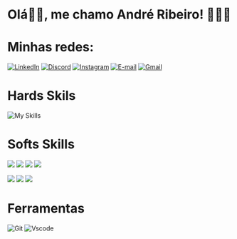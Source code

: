 # Olá👋🏼, me chamo André Ribeiro! 🧑🏽‍💻


# Minhas redes:
[![LinkedIn](https://img.shields.io/badge/LinkedIn-0077B5?style=for-the-badge&logo=linkedin&logoColor=white)](https://www.linkedin.com/in/andreriibeiroo/)  [![Discord](https://img.shields.io/badge/Discord-7289DA?style=for-the-badge&logo=discord&logoColor=white)](https://discord.com/channels/@decolino5737/) 
[![Instagram](https://img.shields.io/badge/-Instagram-%23E4405F?style=for-the-badge&logo=instagram&logoColor=white)](https://www.instagram.com/andreriibeiroo/) [![E-mail](https://img.shields.io/badge/-Email-000?style=for-the-badge&logo=microsoft-outlook&logoColor=007BFF)](mailto:andreriibeiroo@hotmail.com)
[![Gmail](https://img.shields.io/badge/Gmail-333333?style=for-the-badge&logo=gmail&logoColor=red)](mailto:dekoribeiro2013@gmail.com)

# Hards Skils

![My Skills](https://skillicons.dev/icons?i=java,html,css&theme=light)


# Softs Skills
![](https://img.shields.io/badge/-COMUNICAÇÃO-0?style=for-the-badge&logo=microsoft-&logoColor=007BFF) 
![](https://img.shields.io/badge/-ORGANIZAÇÃO-046?style=for-the-badge&logo=microsoft-&logoColor=007BFF) 
![](https://img.shields.io/badge/-PLANEJAMENTO-023?style=for-the-badge&logo=microsoft-&logoColor=007BFF)
![](https://img.shields.io/badge/-PERSISTÊNCIA-475?style=for-the-badge&logo=microsoft-&logoColor=007BFF)

![](https://img.shields.io/badge/-EMPATIA-643?style=for-the-badge&logo=microsoft-&logoColor=007BFF) ![](https://img.shields.io/badge/-PROFISSIONALISMO-645?style=for-the-badge&logo=microsoft-&logoColor=007BFF) ![](https://img.shields.io/badge/-INTEGRIDADE-666?style=for-the-badge&logo=microsoft-&logoColor=007BFF)

# Ferramentas

![Git](https://img.shields.io/badge/GIT-E44C30?style=for-the-badge&logo=git&logoColor=white) 
![Vscode](https://img.shields.io/badge/Vscode-007ACC?style=for-the-badge&logo=visual-studio-code&logoColor=white)


